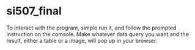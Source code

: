 # si507_final
To interact with the program, simple run it, and follow the prompted instruction on the comsole. 
Make whatever data query you want and the result, either a table or a image, will pop up in your browser.
